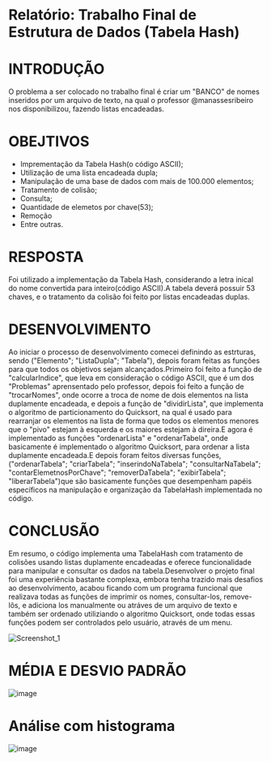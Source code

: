 # Relatório: Trabalho Final de Estrutura de Dados (Tabela Hash)

# INTRODUÇÃO 
O problema a ser colocado no trabalho final é criar um "BANCO" de nomes inseridos por um arquivo de texto, na qual o professor @manassesribeiro nos disponibilizou, fazendo listas encadeadas.

# OBEJTIVOS
* Imprementação da Tabela Hash(o código ASCII);
* Utilização de uma lista encadeada dupla;
* Manipulação de uma base de dados com mais de 100.000 elementos;
* Tratamento de colisão;
* Consulta;
* Quantidade de elemetos por chave(53);
* Remoção
* Entre outras.

# RESPOSTA
Foi utilizado a implementação da Tabela Hash, considerando a letra inical do nome  convertida para inteiro(código ASCII).A tabela deverá possuir 53 chaves, e o tratamento da colisão foi feito por listas encadeadas duplas.

# DESENVOLVIMENTO
Ao iniciar o processo de desenvolvimento comecei definindo as estrturas, sendo ("Elemento"; "ListaDupla"; "Tabela"), depois foram feitas as funções para que todos os objetivos sejam alcançados.Primeiro foi feito a função de "calcularIndice", que leva em consideração o código ASCII, que é um dos "Problemas" aprensentado pelo professor,
depois foi feito a função de "trocarNomes", onde ocorre a troca de nome de dois elementos na lista duplamente encadeada, e depois a função de "dividirLista", que implementa o algoritmo de particionamento do Quicksort, na qual é usado para rearranjar os elementos na lista de forma que todos os elementos menores que o "pivo" estejam à esquerda
e os maiores estejam à direira.E agora é implementado as funções "ordenarLista" e "ordenarTabela", onde basicamente é implementado o algoritmo Quicksort, para ordenar a lista duplamente encadeada.E depois foram feitos diversas funções, ("ordenarTabela"; "criarTabela"; "inserindoNaTabela"; "consultarNaTabela"; "contarElemetnosPorChave"; "removerDaTabela";
"exibirTabela"; "liberarTabela")que são basicamente funções que desempenham papéis específicos na manipulação e organização da TabelaHash implementada no código.

# CONCLUSÃO
Em resumo, o código implementa uma TabelaHash com tratamento de colisões usando listas duplamente encadeadas e oferece funcionalidade para manipular e consultar os dados na tabela.Desenvolver o projeto final foi uma experiência bastante complexa, embora tenha trazido mais desafios ao desenvolvimento, acabou ficando com um programa funcional que 
realizava todas as funções de imprimir os nomes, consultar-los, remove-lôs, e adiciona los manualmente ou atráves de um arquivo de texto e também ser ordenado utiliziando o algoritmo Quicksort, onde todas essas funções podem ser controlados pelo usuário, através de um menu.


![Screenshot_1](https://github.com/adk-coder/Trabalho-Estrutura-De-Dados-TabelaHash/assets/133603450/8dc8d61f-9d6a-414d-b03d-e8568b0c17ea)

# MÉDIA E DESVIO PADRÃO

![image](https://github.com/adk-coder/Trabalho-Estrutura-De-Dados-TabelaHash/assets/133603450/24446e9d-c753-4339-a709-d0e8b13ddbb6)


# Análise com histograma

![image](https://github.com/adk-coder/Trabalho-Estrutura-De-Dados-TabelaHash/assets/133603450/98561aa4-a3fb-4e87-82bf-c7e1ae108b17)
